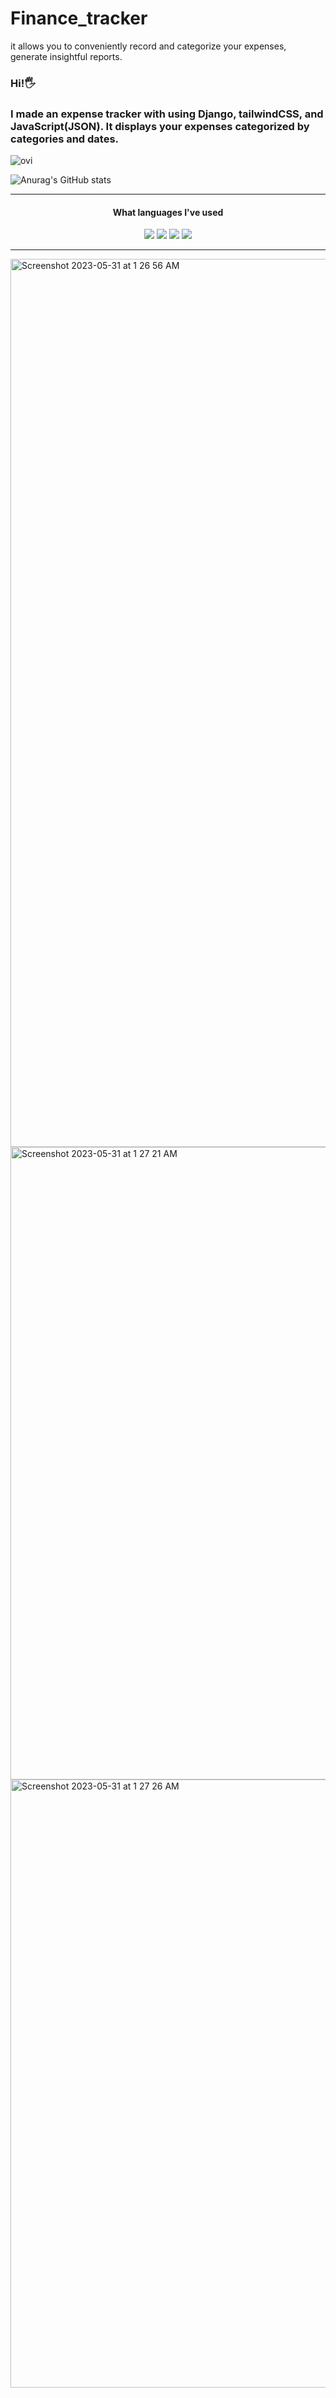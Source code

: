 # Finance_tracker
 it allows you to conveniently record and categorize your expenses, generate insightful reports.
 
 <h3>Hi!🖐️</h3>
 <h3>I made an expense tracker with using Django, tailwindCSS, and JavaScript(JSON). It displays your expenses categorized by categories and dates.</h3>


<img src="https://github-readme-stats.vercel.app/api/top-langs?username=Jinwinsor&show_icons=true&locale=en&layout=compact&theme=chartreuse-dark" alt="ovi" />

![Anurag's GitHub stats](https://github-readme-stats.vercel.app/api?username=Jinwinsor&show_icons=true&theme=radical)

<hr/>


<div align="center">
  <h4>What languages I've used</h4>
  <img src="https://img.shields.io/badge/Python-14354C?style=for-the-badge&logo=python&logoColor=white">
  <img src="https://img.shields.io/badge/django-4479A1?style=for-the-badge&logo=django&logoColor=white">
  <img src="https://img.shields.io/badge/JavaScript-F7DF1E?style=for-the-badge&logo=javascript&logoColor=black">
  <img src="https://img.shields.io/badge/Tailwind_CSS-38B2AC?style=for-the-badge&logo=tailwind-css&logoColor=white">
</div>

<hr/>

 
 <img width="1421" alt="Screenshot 2023-05-31 at 1 26 56 AM" src="https://github.com/Jinwinsor/Finance_tracker/assets/91623627/81fe2d36-c8c1-4022-ae41-46fb062ac99d">
 <img width="1012" alt="Screenshot 2023-05-31 at 1 27 21 AM" src="https://github.com/Jinwinsor/Finance_tracker/assets/91623627/021a42c3-10a8-4ea9-ad4a-aec409e69942">
<img width="973" alt="Screenshot 2023-05-31 at 1 27 26 AM" src="https://github.com/Jinwinsor/Finance_tracker/assets/91623627/a7c980e5-5d74-428c-b5cf-ba1c4b71d6b3">
